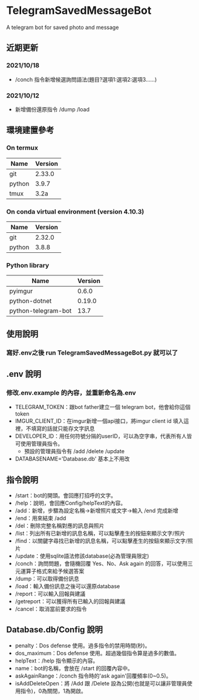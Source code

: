 # TelegramSavedMessageBot
A telegram bot for saved photo and message

## 近期更新
### 2021/10/18
* /conch 指令新增候選詢問語法(題目?選項1:選項2:選項3......)

### 2021/10/12
* 新增備份還原指令 /dump /load


## 環境建置參考
### On termux
| Name | Version |
| -------- | -------- |
| git      | 2.33.0   |
| python   | 3.9.7    |
| tmux     | 3.2a     |

### On conda virtual environment (version 4.10.3)
| Name | Version |
| -------- | -------- |
| git      | 2.32.0   |
| python   | 3.8.8    |

### Python library 
| Name                | Version  |
| ------------------- | -------- |
| pyimgur             | 0.6.0    |
| python-dotnet       | 0.19.0   |
| python-telegram-bot | 13.7     |

## 使用說明
### 寫好.env之後 run TelegramSavedMessageBot.py 就可以了

## .env 說明
### 修改.env.example 的內容，並重新命名為.env
* TELEGRAM_TOKEN：跟bot father建立一個 telegram bot，他會給你這個token
* IMGUR_CLIENT_ID：在imgur新增一個api接口，將imgur client id 填入這裡，不填寫的話就只能存文字訊息
* DEVELOPER_ID：用任何符號分隔的userID，可以為空字串，代表所有人皆可使用管理員指令。
    * 預設的管理員指令有 /add /delete /update
* DATABASENAME='Database.db' 基本上不用改

## 指令說明
* /start：bot的開頭。會回應打招呼的文字。
* /help：說明，會回應Config/helpText的內容。
* /add：新增，步驟為設定名稱→新增照片或文字→輸入 /end 完成新增
* /end：用來結束 /add
* /del：刪除完整名稱對應的訊息與照片
* /list：列出所有已新增的訊息名稱，可以點擊產生的按鈕來顯示文字/照片
* /find：以關鍵字尋找已新增的訊息名稱，可以點擊產生的按鈕來顯示文字/照片
* /update：使用sqlite語法修該database(必為管理員限定)
* /conch：詢問問題，會隨機回覆 Yes、No、Ask again 的回答，可以使用三元運算子格式來給予候選答案
* /dump：可以取得備份訊息
* /load：輸入備份訊息之後可以還原database
* /report：可以輸入回報與建議
* /getreport：可以獲得所有已輸入的回報與建議
* /cancel：取消當前要求的指令

## Database.db/Config 說明
* penalty：Dos defense 使用。過多指令的禁用時間(秒)。
* dos_maximum：Dos defense 使用。超過幾個指令算是過多的數值。
* helpText：/help 指令顯示的內容。
* name：bot的名稱，會放在 /start 的回覆內容中。
* askAgainRange：/conch 指令時的'ask again'回覆頻率(0~0.5)。
* isAddDeleteOpen：將 /Add 跟 /Delete 設為公開(也就是可以讓非管理員使用指令)，0為關閉，1為開啟。
